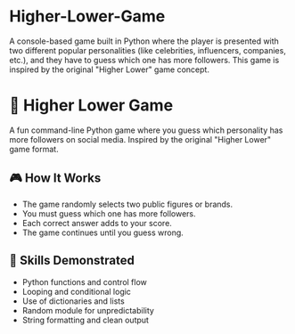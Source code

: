 # Higher-Lower-Game
A console-based game built in Python where the player is presented with two different popular personalities (like celebrities, influencers, companies, etc.), and they have to guess which one has more followers. This game is inspired by the original "Higher Lower" game concept.
# 🔢 Higher Lower Game

A fun command-line Python game where you guess which personality has more followers on social media. Inspired by the original "Higher Lower" game format.

## 🎮 How It Works

- The game randomly selects two public figures or brands.
- You must guess which one has more followers.
- Each correct answer adds to your score.
- The game continues until you guess wrong.

## 🧠 Skills Demonstrated

- Python functions and control flow
- Looping and conditional logic
- Use of dictionaries and lists
- Random module for unpredictability
- String formatting and clean output



